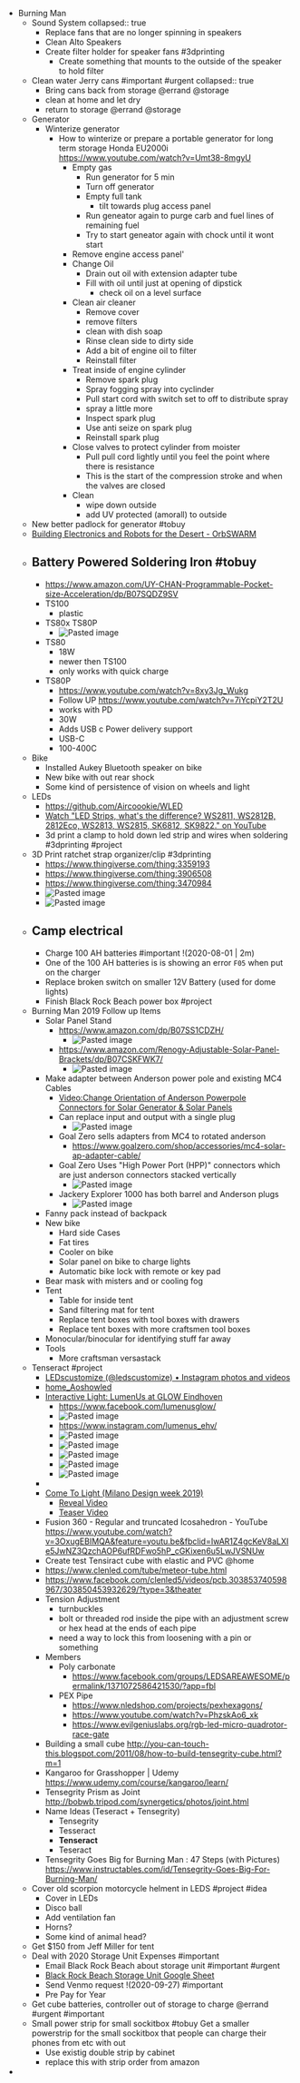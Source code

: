 - Burning Man
	- Sound System
	  collapsed:: true
		- Replace fans that are no longer spinning in speakers
		- Clean Alto Speakers
		- Create filter holder for speaker fans #3dprinting
			- Create something that mounts to the outside of the speaker to hold filter
	- Clean water Jerry cans #important #urgent
	  collapsed:: true
		- Bring cans back from storage @errand @storage
		- clean at home and let dry
		- return to storage @errand @storage
	- Generator
		- Winterize generator
			- How to winterize or prepare a portable generator for long term storage Honda EU2000i
			  https://www.youtube.com/watch?v=Umt38-8mgyU
				- Empty gas
					- Run generator for 5 min
					- Turn off generator
					- Empty full tank
						- tilt towards plug access panel
					- Run geneator again to purge carb and fuel lines of remaining fuel
					- Try to start geneator again with chock until it wont start
				- Remove engine access panel'
				- Change Oil
					- Drain out oil with extension adapter tube
					- Fill with oil until just at opening of dipstick
						- check oil on a level surface
				- Clean air cleaner
					- Remove cover
					- remove filters
					- clean with dish soap
					- Rinse clean side to dirty side
					- Add a bit of engine oil to filter
					- Reinstall filter
				- Treat inside of engine cylinder
					- Remove spark plug
					- Spray fogging spray into cyclinder
					- Pull start cord with switch set to off to distribute spray
					- spray a little more
					- Inspect spark plug
					- Use anti seize on spark plug
					- Reinstall spark plug
				- Close valves to protect cylinder from moister
					- Pull pull cord lightly until you feel the point where there is resistance
					- This is the start of the compression stroke and when the valves are closed
				- Clean
					- wipe down outside
					- add UV protected (amorall) to outside
	- New better padlock for generator #tobuy
	- [Building Electronics and Robots for the Desert - OrbSWARM](http://wiki.orbswarm.com/index.php/Building_Electronics_and_Robots_for_the_Desert)
	- Battery Powered Soldering Iron #tobuy
		-
		- https://www.amazon.com/UY-CHAN-Programmable-Pocket-size-Acceleration/dp/B07SQDZ9SV
		- TS100
			- plastic
		- TS80x TS80P
			- ![Pasted image](https://dynalist.io/u/KqgdiRe11jwJT8Xbknlucqyy)
		- TS80
			- 18W
			- newer then TS100
			- only works with quick charge
		- TS80P
			- https://www.youtube.com/watch?v=8xy3Jg_Wukg
			- Follow UP
			  https://www.youtube.com/watch?v=7iYcpiY2T2U
			- works with PD
			- 30W
			- Adds USB c Power delivery support
			- USB-C
			- 100-400C
	- Bike
		- Installed Aukey Bluetooth speaker on bike
		- New bike with out rear shock
		- Some kind of persistence of vision on wheels and light
	- LEDs
		- https://github.com/Aircoookie/WLED
		- [Watch "LED Strips, what's the difference? WS2811, WS2812B, 2812Eco, WS2813, WS2815, SK6812, SK9822." on YouTube](https://youtu.be/QnvircC22hU)
		- 3d print a clamp to hold down led strip and wires when soldering #3dprinting #project
	- 3D Print ratchet strap organizer/clip #3dprinting
		- https://www.thingiverse.com/thing:3359193
		- https://www.thingiverse.com/thing:3906508
		- https://www.thingiverse.com/thing:3470984
		- ![Pasted image](https://dynalist.io/u/9nqTssjH25krRfnAFnnowRoR)
		- ![Pasted image](https://dynalist.io/u/asVV0sNoNBDGRiYrWrX38kZk)
	- Camp electrical
		-
		- Charge 100 AH batteries #important !(2020-08-01 | 2m)
		- One of the 100 AH batteries is is showing an error `F05` when put on the charger
		- Replace broken switch on smaller 12V Battery (used for dome lights)
		- Finish Black Rock Beach power box #project
	- Burning Man 2019 Follow up Items
		- Solar Panel Stand
			- https://www.amazon.com/dp/B07SS1CDZH/
				- ![Pasted image](https://dynalist.io/u/6y5Z9PD3glBgDQ0jiRmeq_IS)
			- https://www.amazon.com/Renogy-Adjustable-Solar-Panel-Brackets/dp/B07CSKFWK7/
				- ![Pasted image](https://dynalist.io/u/Q56FBWuvI-YkXIOtNwwz3B5h)
		- Make adapter between Anderson power pole and existing MC4 Cables
			- [Video:Change Orientation of Anderson Powerpole Connectors for Solar Generator & Solar Panels](https://www.youtube.com/watch?v=KGlPck6CZg0)
			- Can replace input and output with a single plug
				- ![Pasted image](https://dynalist.io/u/NSZLFq5k8yJ0qICtAuhUMycM)
			- Goal Zero sells adapters from MC4 to rotated anderson
				- https://www.goalzero.com/shop/accessories/mc4-solar-ap-adapter-cable/
			- Goal Zero Uses "High Power Port (HPP)" connectors which are just anderson connectors stacked vertically
				- ![Pasted image](https://dynalist.io/u/IBkBOSPh0meVXgPDKp8QRW-Z)
			- Jackery Explorer 1000 has both barrel and Anderson plugs
				- ![Pasted image](https://dynalist.io/u/joJtS_1_2b2lzRlia7F6RZdJ)
		- Fanny pack instead of backpack
		- New bike
			- Hard side Cases
			- Fat tires
			- Cooler on bike
			- Solar panel on bike to charge lights
			- Automatic bike lock with remote or key pad
		- Bear mask with misters and or cooling fog
		- Tent
			- Table for inside tent
			- Sand filtering mat for tent
			- Replace tent boxes with tool boxes with drawers
			- Replace tent boxes with more craftsmen tool boxes
		- Monocular/binocular for identifying stuff far away
		- Tools
			- More craftsman versastack
	- Tenseract #project
		- [LEDscustomize (@ledscustomize) • Instagram photos and videos](https://www.instagram.com/ledscustomize/?igshid=1hfhx3vy56bsz&fbclid=IwAR08iVXJ1vKzaYpmYZX-CAnt3syw7s93wynBEaSYQ23KRoKnJys2BOV_eSg)
		- [home_Aoshowled](http://aoshowled.com/?fbclid=IwAR0pVXV96lmg8qe3Z10Px5BHSEW2KIbxjZTGL0Lze45A-Gu1ngeSidyVGms)
		- [Interactive Light: LumenUs at GLOW Eindhoven](https://www.youtube.com/watch?v=v8SXWIZsKuA)
			- https://www.facebook.com/lumenusglow/
			- ![Pasted image](https://dynalist.io/u/nYK98cWjeC8Ehf4jiY5rdQJ-)
			- https://www.instagram.com/lumenus_ehv/
			- ![Pasted image](https://dynalist.io/u/tpL33yd1r1UvEham_mcw89cY)
			- ![Pasted image](https://dynalist.io/u/NXgR8edtIEJfDz-L3YGXmx4A)
			- ![Pasted image](https://dynalist.io/u/eWs-9E6YTdAb55IhV_yorIe-)
			- ![Pasted image](https://dynalist.io/u/OnA5M28aIJIvpKFQk46pQIru)
			- ![Pasted image](https://dynalist.io/u/axBkVcFg2sGuY8RH6BNtPOud)
		-
		- [Come To Light (Milano Design week 2019)](https://www.aria.lighting/en/stories-en/come-to-light-milan-design-week-2019.html?fbclid=IwAR3ELCC1E_RM2huBk7GNbiPNMwhw0FpDnCtVc6kWBKdgFCQBYe_anZLffM0)
			- [Reveal Video](https://vimeo.com/332703412)
			- [Teaser Video](https://vimeo.com/330451712)
		- Fusion 360 - Regular and truncated Icosahedron - YouTube
		  https://www.youtube.com/watch?v=3OxugEBIMQA&feature=youtu.be&fbclid=IwAR1Z4gcKeV8aLXIe5JwNZ3QzchAOP6ufRDFwo5hP_cGKixen6u5LwJVSNUw
		- Create test Tensiract cube with elastic and PVC @home
		- https://www.clenled.com/tube/meteor-tube.html
		- https://www.facebook.com/clenled5/videos/pcb.303853740598967/303850453932629/?type=3&theater
		- Tension Adjustment
			- turnbuckles
			- bolt or threaded rod inside the pipe with an adjustment screw or hex head at the ends of each pipe
			- need a way to lock this from loosening with a pin or something
		- Members
			- Poly carbonate
				- https://www.facebook.com/groups/LEDSAREAWESOME/permalink/1371072586421530/?app=fbl
			- PEX Pipe
				- https://www.nledshop.com/projects/pexhexagons/
				- https://www.youtube.com/watch?v=PhzskAo6_xk
				- https://www.evilgeniuslabs.org/rgb-led-micro-quadrotor-race-gate
		- Building a small cube
		  http://you-can-touch-this.blogspot.com/2011/08/how-to-build-tensegrity-cube.html?m=1
		- Kangaroo for Grasshopper | Udemy
		  https://www.udemy.com/course/kangaroo/learn/
		- Tensegrity Prism as Joint
		  http://bobwb.tripod.com/synergetics/photos/joint.html
		- Name Ideas (Teseract + Tensegrity)
			- Tensegrity
			- Tesseract
			- **Tenseract**
			- Teseract
		- Tensegrity Goes Big for Burning Man : 47 Steps (with Pictures)
		  https://www.instructables.com/id/Tensegrity-Goes-Big-For-Burning-Man/
	- Cover old scorpion motorcycle helment in LEDS #project #idea
		- Cover in LEDs
		- Disco ball
		- Add ventilation fan
		- Horns?
		- Some kind of animal head?
	- Get $150 from Jeff Miller for tent
	- Deal with 2020 Storage Unit Expenses #important
		- Email Black Rock Beach about storage unit #important #urgent
		- [Black Rock Beach Storage Unit Google Sheet](https://docs.google.com/spreadsheets/d/1_DtyC9z3jeraUCWSCZ-OnxaB52oQRMu1-tIIl97kAEQ/edit#gid=0)
		- Send Venmo request !(2020-09-27) #important
		- Pre Pay for Year
	- Get cube batteries, controller out of storage to charge @errand #urgent #important
	- Small power strip for small sockitbox #tobuy
	  Get a smaller powerstrip for the small sockitbox that people can charge their phones from etc with out
		- Use existig double strip by cabinet
		- replace this with strip order from amazon
-